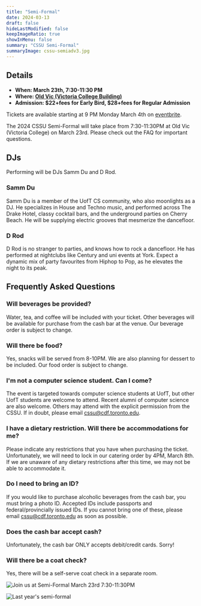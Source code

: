 ```yaml
---
title: "Semi-Formal"
date: 2024-03-13
draft: false
hideLastModified: false
keepImageRatio: true
showInMenu: false
summary: "CSSU Semi-Formal"
summaryImage: cssu-semiadv3.jpg
---
```


## Details

- **When: March 23th, 7:30-11:30 PM**
- **Where: [Old Vic (Victoria College Building)](https://maps.app.goo.gl/JvwuEuYYLEyGgh2x9)**
- **Admission: $22+fees for Early Bird, $28+fees for Regular Admission**

Tickets are available starting at 9 PM Monday March 4th on [eventbrite](https://www.eventbrite.com/e/cssu-semi-formal-tickets-856526944147?aff=oddtdtcreator). 

The 2024 CSSU Semi-Formal will take place from 7:30-11:30PM at Old Vic (Victoria College) on March 23rd. Please check out the FAQ for important questions.

## DJs
Performing will be DJs Samm Du and D Rod.

### Samm Du
Samm Du is a member of the UofT CS community, who also moonlights as a DJ.
He specializes in House and Techno music, and performed across The Drake Hotel, classy cocktail bars, and the underground parties on Cherry Beach.
He will be supplying electric grooves that mesmerize the dancefloor.

### D Rod
D Rod is no stranger to parties, and knows how to rock a dancefloor. 
He has performed at nightclubs like Century and uni events at York.
Expect a dynamic mix of party favourites from Hiphop to Pop, as he elevates the night to its peak.

## Frequently Asked Questions

### Will beverages be provided?
Water, tea, and coffee will be included with your ticket. Other beverages will be available for purchase from the cash bar at the venue. Our beverage order is subject to change.

### Will there be food?
Yes, snacks will be served from 8-10PM. We are also planning for dessert to be included. Our food order is subject to change.

### I'm not a computer science student. Can I come?
The event is targeted towards computer science students at UofT, but other UofT students are welcome to attend. Recent alumni of computer science are also welcome. Others may attend with the explicit permission from the CSSU. If in doubt, please email cssu@cdf.toronto.edu.

### I have a dietary restriction. Will there be accommodations for me?
Please indicate any restrictions that you have when purchasing the ticket. Unfortunately, we will need to lock in our catering order by 4PM, March 8th. If we are unaware of any dietary restrictions after this time, we may not be able to accommodate it.

### Do I need to bring an ID?
If you would like to purchase alcoholic beverages from the cash bar, you must bring a photo ID. Accepted IDs include passports and federal/provincially issued IDs. If you cannot bring one of these, please email cssu@cdf.toronto.edu as soon as possible.

### Does the cash bar accept cash?
Unfortunately, the cash bar ONLY accepts debit/credit cards. Sorry!

### Will there be a coat check?
Yes, there will be a self-serve coat check in a separate room.

![Join us at Semi-Formal March 23rd 7:30-11:30PM](../semi-formal/cssu-semiadv3.jpg)

![Last year's semi-formal](../semi-formal/2024cssu-semi-formal-placeholder-image.jpg)